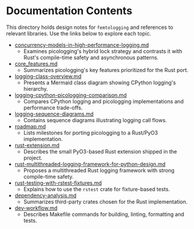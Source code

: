 # Documentation Contents

This directory holds design notes for `femtologging` and references to
relevant libraries. Use the links below to explore each topic.

- [concurrency-models-in-high-performance-logging.md](./concurrency-models-in-high-performance-logging.md)
  - Examines picologging's hybrid lock strategy and contrasts it with
    Rust's compile-time safety and asynchronous patterns.
- [core_features.md](./core_features.md)
  - Summarizes picologging's key features prioritized for the Rust port.
- [logging-class-overview.md](./logging-class-overview.md)
  - Presents a Mermaid class diagram showing CPython logging's hierarchy.
- [logging-cpython-picologging-comparison.md](./logging-cpython-picologging-comparison.md)
  - Compares CPython logging and picologging implementations and
    performance trade-offs.
- [logging-sequence-diagrams.md](./logging-sequence-diagrams.md)
  - Contains sequence diagrams illustrating logging call flows.
- [roadmap.md](./roadmap.md)
  - Lists milestones for porting picologging to a Rust/PyO3 implementation.
- [rust-extension.md](./rust-extension.md)
  - Describes the small PyO3-based Rust extension shipped in the project.
- [rust-multithreaded-logging-framework-for-python-design.md](./rust-multithreaded-logging-framework-for-python-design.md)
  - Proposes a multithreaded Rust logging framework with strong
    compile-time safety.
- [rust-testing-with-rstest-fixtures.md](./rust-testing-with-rstest-fixtures.md)
  - Explains how to use the `rstest` crate for fixture-based tests.
- [dependency-analysis.md](./dependency-analysis.md)
  - Summarizes third-party crates chosen for the Rust implementation.
- [dev-workflow.md](./dev-workflow.md)
  - Describes Makefile commands for building, linting, formatting and tests.
